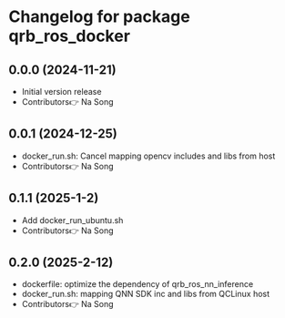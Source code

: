# Changelog for package qrb_ros_docker

## 0.0.0 (2024-11-21)

- Initial version release
- Contributors👉 Na Song

## 0.0.1 (2024-12-25)

- docker_run.sh: Cancel mapping opencv includes and libs from host
- Contributors👉 Na Song

## 0.1.1 (2025-1-2)

- Add docker_run_ubuntu.sh
- Contributors👉 Na Song

## 0.2.0 (2025-2-12)

- dockerfile: optimize the dependency of qrb_ros_nn_inference
- docker_run.sh: mapping QNN SDK inc and libs from QCLinux host
- Contributors👉 Na Song